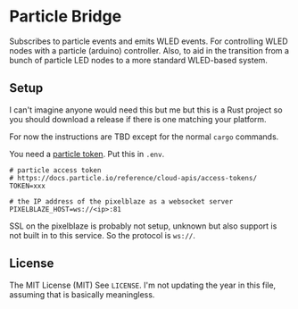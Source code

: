 # Particle Bridge

Subscribes to particle events and emits WLED events.  For controlling WLED nodes with a particle (arduino) controller.  Also, to aid in the transition from a bunch of particle LED nodes to a more standard WLED-based system.


## Setup

I can't imagine anyone would need this but me but this is a Rust project so you should download a release if there is one matching your platform.

For now the instructions are TBD except for the normal `cargo` commands.

You need a [particle token](https://docs.particle.io/reference/cloud-apis/access-tokens/).  Put this in `.env`.

```
# particle access token
# https://docs.particle.io/reference/cloud-apis/access-tokens/
TOKEN=xxx

# the IP address of the pixelblaze as a websocket server
PIXELBLAZE_HOST=ws://<ip>:81
```

SSL on the pixelblaze is probably not setup, unknown but also support is not built in to this service.  So the protocol is `ws://`.


## License

The MIT License (MIT)
See `LICENSE`.  I'm not updating the year in this file, assuming that is basically meaningless.
